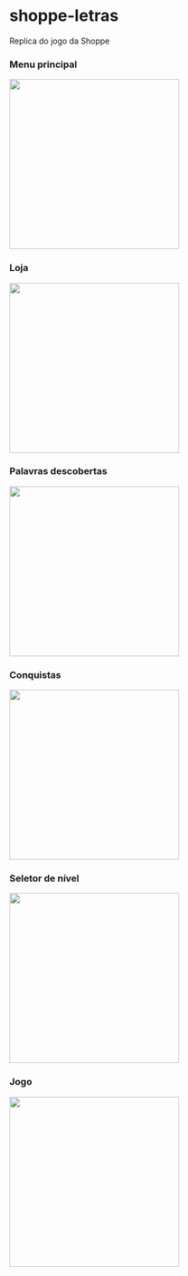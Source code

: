 # shoppe-letras
Replica do jogo da Shoppe

### Menu principal
<img src="screenshots/img1.png" width="300px">

### Loja
<img src="screenshots/img2.png" width="300px">

### Palavras descobertas
<img src="screenshots/img3.png" width="300px">

### Conquistas
<img src="screenshots/img4.png" width="300px">

### Seletor de nível
<img src="screenshots/img5.png" width="300px">

### Jogo
<img src="screenshots/img6.png" width="300px">